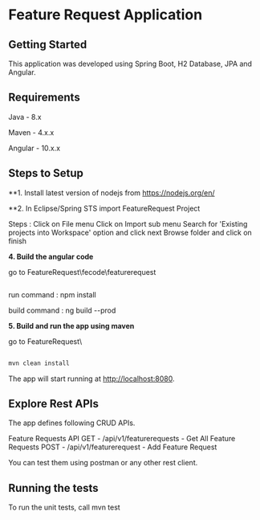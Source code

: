 # Feature Request Application


## Getting Started

This application was developed using Spring Boot, H2 Database, JPA and Angular.

## Requirements

Java - 8.x

Maven - 4.x.x

Angular - 10.x.x

## Steps to Setup

**1. Install latest version of nodejs from https://nodejs.org/en/

**2. In Eclipse/Spring STS import FeatureRequest Project

Steps : 
    Click on File menu
    Click on Import sub menu
    Search for 'Existing projects into Workspace' option and click next
    Browse folder and click on finish

**4. Build the angular code**

go to FeatureRequest\fecode\featurerequest

```bash
```
run command : npm install

build command : ng build --prod

**5. Build and run the app using maven**

go to FeatureRequest\

```bash

mvn clean install
```

The app will start running at <http://localhost:8080>.

## Explore Rest APIs

The app defines following CRUD APIs.

Feature Requests API
GET - /api/v1/featurerequests - Get All Feature Requests
POST - /api/v1/featurerequest - Add Feature Request

You can test them using postman or any other rest client.

## Running the tests

To run the unit tests, call mvn test
